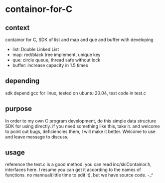 # containor-for-C
## context
containor for C, SDK of list and map and que and buffer with developing
- list:  Double Linked List
- map: red/black tree implement, unique key
- que: circle queue, thread safe without lock
- buffer: increase capacity in 1.5 times

## depending
sdk depend gcc for linux, tested on ubuntu 20.04, test code in test.c

## purpose
In order to my own C program development, do this simple data structure SDK for using directly.
if you need something like this, take it. and welcome to point out bugs, deficiencies them, I will make it better.
Welcome to use and leave message to discuss.

## usage
reference the test.c is a good method.
you can read inc/skiContainor.h, interfaces here. I resume you can get it according to the names of functions.
no mannual(little time to edit it), but we have source code. -_^

